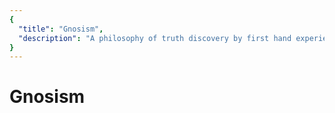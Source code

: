 ```yaml
---
{
  "title": "Gnosism",
  "description": "A philosophy of truth discovery by first hand experience. Towards Liberty is an archive of knowledge about Bitcoin, Economics and Natural Law."
}
---
```


# Gnosism 

